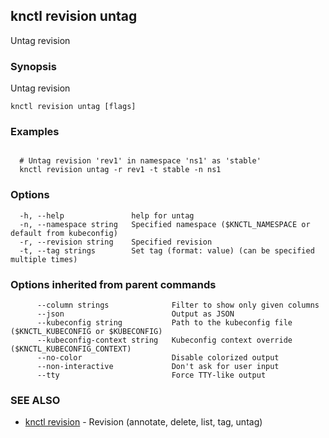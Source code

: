 ## knctl revision untag

Untag revision

### Synopsis

Untag revision

```
knctl revision untag [flags]
```

### Examples

```

  # Untag revision 'rev1' in namespace 'ns1' as 'stable'
  knctl revision untag -r rev1 -t stable -n ns1
```

### Options

```
  -h, --help               help for untag
  -n, --namespace string   Specified namespace ($KNCTL_NAMESPACE or default from kubeconfig)
  -r, --revision string    Specified revision
  -t, --tag strings        Set tag (format: value) (can be specified multiple times)
```

### Options inherited from parent commands

```
      --column strings              Filter to show only given columns
      --json                        Output as JSON
      --kubeconfig string           Path to the kubeconfig file ($KNCTL_KUBECONFIG or $KUBECONFIG)
      --kubeconfig-context string   Kubeconfig context override ($KNCTL_KUBECONFIG_CONTEXT)
      --no-color                    Disable colorized output
      --non-interactive             Don't ask for user input
      --tty                         Force TTY-like output
```

### SEE ALSO

* [knctl revision](knctl_revision.md)	 - Revision (annotate, delete, list, tag, untag)

